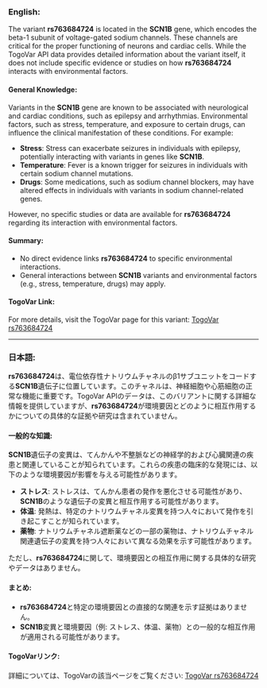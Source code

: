 ### English:
The variant **rs763684724** is located in the **SCN1B** gene, which encodes the beta-1 subunit of voltage-gated sodium channels. These channels are critical for the proper functioning of neurons and cardiac cells. While the TogoVar API data provides detailed information about the variant itself, it does not include specific evidence or studies on how **rs763684724** interacts with environmental factors.

#### General Knowledge:
Variants in the **SCN1B** gene are known to be associated with neurological and cardiac conditions, such as epilepsy and arrhythmias. Environmental factors, such as stress, temperature, and exposure to certain drugs, can influence the clinical manifestation of these conditions. For example:
- **Stress**: Stress can exacerbate seizures in individuals with epilepsy, potentially interacting with variants in genes like **SCN1B**.
- **Temperature**: Fever is a known trigger for seizures in individuals with certain sodium channel mutations.
- **Drugs**: Some medications, such as sodium channel blockers, may have altered effects in individuals with variants in sodium channel-related genes.

However, no specific studies or data are available for **rs763684724** regarding its interaction with environmental factors.

#### Summary:
- No direct evidence links **rs763684724** to specific environmental interactions.
- General interactions between **SCN1B** variants and environmental factors (e.g., stress, temperature, drugs) may apply.

#### TogoVar Link:
For more details, visit the TogoVar page for this variant: [TogoVar rs763684724](https://togovar.org/variant/rs763684724)

---

### 日本語:
**rs763684724**は、電位依存性ナトリウムチャネルのβ1サブユニットをコードする**SCN1B**遺伝子に位置しています。このチャネルは、神経細胞や心筋細胞の正常な機能に重要です。TogoVar APIのデータは、このバリアントに関する詳細な情報を提供していますが、**rs763684724**が環境要因とどのように相互作用するかについての具体的な証拠や研究は含まれていません。

#### 一般的な知識:
**SCN1B**遺伝子の変異は、てんかんや不整脈などの神経学的および心臓関連の疾患と関連していることが知られています。これらの疾患の臨床的な発現には、以下のような環境要因が影響を与える可能性があります。
- **ストレス**: ストレスは、てんかん患者の発作を悪化させる可能性があり、**SCN1B**のような遺伝子の変異と相互作用する可能性があります。
- **体温**: 発熱は、特定のナトリウムチャネル変異を持つ人々において発作を引き起こすことが知られています。
- **薬物**: ナトリウムチャネル遮断薬などの一部の薬物は、ナトリウムチャネル関連遺伝子の変異を持つ人々において異なる効果を示す可能性があります。

ただし、**rs763684724**に関して、環境要因との相互作用に関する具体的な研究やデータはありません。

#### まとめ:
- **rs763684724**と特定の環境要因との直接的な関連を示す証拠はありません。
- **SCN1B**変異と環境要因（例: ストレス、体温、薬物）との一般的な相互作用が適用される可能性があります。

#### TogoVarリンク:
詳細については、TogoVarの該当ページをご覧ください: [TogoVar rs763684724](https://togovar.org/variant/rs763684724)
